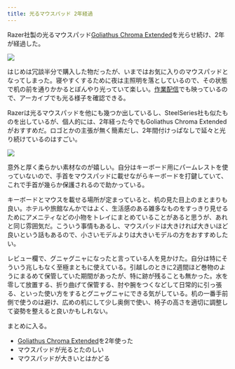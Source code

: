 ```yaml
---
title: 光るマウスパッド 2年経過
---
```

Razer社製の光るマウスパッド[Goliathus Chroma Extended](https://www.amazon.co.jp/dp/B07JJ4RG2T)を光らせ続け、2年が経過した。

![](https://lh3.googleusercontent.com/docs/ADP-6oGbMI3_sGzSg800DFRofu3cZX3A2Vmr_rrZbDQg5N3VMfTuTwLfok4AsAjDZeyXR3zv4nmFXEKMnndJhMtpmTUkoVd_wnZYu4_NjtlVP4BOpFt8z-NJaEauXmh17dThQWgUU8nJ7DgV6hOdMaSNTPlxQZ8nofDJIcvzcfOF-A__CY5biUs_gTnRoSY3oNjmBpncXHlTF4tw1454_UPb9ZZPr4KR2x1swsyALXa0WIOBZh9Qbks73e8jaLdVAVrMPg8_b3RMJYeAXQRq0u9QJO1_2vMoiJsncaJasfEqbd3q-BdFbL2Q4zYLR3KK38rdghPNkNUsCpN5n_jb8sQaiOD-4r9Ufo6Nc70OgVlbg74X3BnLpTETBkTJai-6ZukEKJkonITKavpsuekv_7-Op92GPwqRPQVSsjqMgCbVTuKr0O3HPDoXnzZY3qTc25JewHkh6vXKSottD7gI3CVyKt2MflJnCYB_2Z7FiLeO5lNzDlfn1heLVftwIz3mFJjkKPzNdl9WGf7m0HnCZ-xHlrixL0QLBL6za0PD1FSaPS8ho0eROVZs1CG5bMEpuRMBJW8RcK9UuFvkEyE2sziPpJLRV0AUD3jplKOtnQ0Hm4PNmKPEOphfsCzvycVuhvJHjfsL7_ebL2BF8y5JQIQO2h_Qy-tLyquoErud6vMxKOHm3CRlX8bm35clLUPa4DP3oGYb87dwcREzn6I5njL0PVEGczMrCMrU-YeiWY7bQS5TfqpfEMcgu5PSRKEn1oCYn4O3T-L_82lTBP4VsXoGnUAZWOw07LvszzkAcqN_YAJntOqmgDKiatKkltVP-Wj940csj-jvbevb844U-EYn91Xkc9GrQMqosGXGYPjBz3As1m6PrH1wnmpS9iqNzEK17JutvGq4BC8PbyimNjLOS1G6hye5m7h7IB5zkNYYi-GIg2xNEK06B3Hk89ATcC2Dvzqxk9JvpzvSMIYw3h5L3OvrZ9nt-9e4utfPOS5cSlsWC-Jmrir-qSVkFKDn3EiP5oQc-70-xzQVNQzL8F_VYA8aRYVXXzvAWawCGVUIdx3KrQtRnAaQcMeTyZ3oCTy8_DRk4Wl082LVOJhIQn7Iahz6we2I31TTav80ATXuGWHm5Bg15GFxcau9nu2uuRmZxVQ7S8vghEfoYkwfOXXVC66o7mz9XMDrPKAdv8tayRravrQhDdfUeYVs_v0waurcuk8q0kr1sAk4P0cDgNr2XlOwr3oyzNei2_6yLb1uJFhM8wP2)

はじめは冗談半分で購入した物だったが、いまではお気に入りのマウスパッドとなってしまった。寝やすくするために夜は主照明を落としているので、その状態で机の前を通りかかるとぼんやり光っていて楽しい。[作業配信](https://www.youtube.com/c/r7kamura)でも映っているので、アーカイブでも光る様子を確認できる。

Razerは光るマウスパッドを他にも幾つか出しているし、SteelSeries社も似たものを出しているが、個人的には、2年経った今でもGoliathus Chroma Extendedがおすすめだ。ロゴとかの主張が無く簡素だし、2年間付けっぱなしで延々と光り続けているのはすごい。

![](https://lh3.googleusercontent.com/docs/ADP-6oF8whADKJiN6KzjSbHWMlO3Zf9IoOzGVgfO4PmaDIIsyjYXSO6j1Z4fHvivtFdMVbRkGJ1u8HVoHsGr74Q_gcb-IdZ0Vv_pophpqNGd5QwHD5LOCmyvphy57PYiI9V2M32KwlrAd2KVFXUjbbm9OVtVaaGTxurU1CtwvA96Fd9Ya_9o5TfKmexGxXSkU9Uky8Ukiirckl8rnF0iAFKs2N9h6z5ezlwk3Ek0uHggB221JQ8V-FTf67EESJSjtN1LXfN926sacJ7TD1lbOSVnwLnsSKKQPJKb45XmgPBBiUgvtXdKxl52r1DVLRXQqMufC2xHb0B25NJ8AK_JY_xNwagr4MSdHvXw1p6GYjrSRvpSa32FhM4jwgAOPdu5CrKf4zL8KeRkZkta1oDm7WeOGibKdP1kl0aD0qA8TWy93OhhAdddRwEG26XkZ7VTE0_ggW6jigxbQwVfwGqvyKM2IPJ23UqpuU-b7vt7QDGXcoldhClhRNh6M4j8YxW961WDhkTIeGno_zlr60WmmqjMrM54s8gGu8qwiiIxLsm3fHvIqg7HMAIytyJN-_8IRuswLQ29h5YWljshpiYd-Tm5-ol8Y2sX8lfkBg1H7E7Px7zbrjbuVAv6hRdFY_RCOLYowoFilSK96URKuuIXRbehlfOGTQzm8lMIXhVsTu1wGPmHSoSmWPaGqrLepWhUPPCHdNTpaRxb7o1oM3nJEVUKEtsoyz1c9ShUZUh5r3dwqTWhaER7Zr29IqGL4dbxA2LY-cX-jd6df1c-Kh0ixPm9t1g8wo8M859a4rLoR0AY9xlHjAixzjvIq56POXAnuJ16i6ZtSiN5ld-9aNBnzByR2LCi1YyDHy32BPBhHlXSq3GY5tIX0INa9Rk2haizpvo2ZNQCSe8lFSdZOuHaXQq2lITgPE2uPj-y6HP1ZbbR0zuGcJF8WJu1qxP7npaPOLgbaU4UncG1sZs5j0yQP19gs1ZKtihDsJfXOcz6j1CNTJAZxqfwVQt_lFMTsZ81jpwZ3HFeUwzMDYckhsZWDkA3JwFZ-xA4LxyJbTBcqdEpH0p8vuEVruEJpwu6izdsGhGgVlDJ9LLXK4tzb2JWTSAgkGLTTzgutvKpFPUXNAUGuXixaRoBk2zyP1bheJ6hcF_-HPGcbw69r8phjp4bLc7o-jKeMNoEfieye2w6_0JzoyporrzmIXBrVG1Tf9IAMxh07pb5nd7cBjsx8mfKhHJa7q6ZWKVjBBVxOvgDQVj8FDEPrlf4)

意外と厚く柔らかい素材なのが嬉しい。自分はキーボード用にパームレストを使っていないので、手首をマウスパッドに載せながらキーボードを打鍵していて、これで手首が幾らか保護されるので助かっている。

キーボードとマウスを載せる場所が定まっていると、机の見た目上のまとまりも良い。ホテルや旅館なんかではよく、生活感のある雑多なものをすっきり見せるためにアメニティなどの小物をトレイにまとめていることがあると思うが、あれと同じ雰囲気だ。こういう事情もあるし、マウスパッドは大きければ大きいほど良いという話もあるので、小さいモデルよりは大きいモデルの方をおすすめしたい。

レビュー欄で、グニャグニャになったと言っている人を見かけた。自分は特にそういう兆しもなく至極まともに使えている。引越しのときに2週間ほど巻物のようにまるめて保管していた期間があったが、特に跡が残ることも無かった。水を零して放置する、折り曲げて保管する、肘や腕をつくなどして日常的に引っ張る、といった使い方をするとグニャグニャにできる気がしている。机の一番手前側で使うのは避け、広めの机にして少し奥側で使い、椅子の高さを適切に調整して姿勢を整えると良いかもしれない。

まとめに入る。

*   [Goliathus Chroma Extended](https://www.amazon.co.jp/dp/B07JJ4RG2T)を2年使った
*   マウスパッドが光るとたのしい
*   マウスパッドが大きいとはかどる
